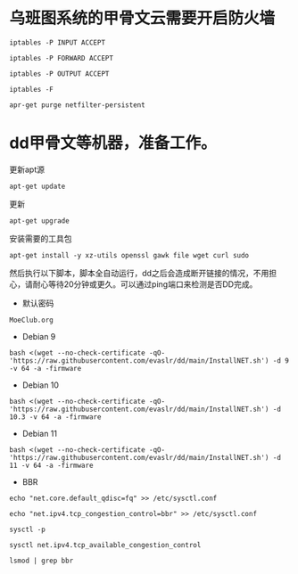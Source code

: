 # 乌班图系统的甲骨文云需要开启防火墙
```
iptables -P INPUT ACCEPT
```
```
iptables -P FORWARD ACCEPT
```
```
iptables -P OUTPUT ACCEPT
```
```
iptables -F
```
```
apr-get purge netfilter-persistent
```


# dd甲骨文等机器，准备工作。

更新apt源

```
apt-get update
```
更新
```
apt-get upgrade
```

安装需要的工具包

```
apt-get install -y xz-utils openssl gawk file wget curl sudo
```

然后执行以下脚本，脚本全自动运行，dd之后会造成断开链接的情况，不用担心，请耐心等待20分钟或更久。可以通过ping端口来检测是否DD完成。

- 默认密码
```
MoeClub.org
```


- Debian 9
```
bash <(wget --no-check-certificate -qO- 'https://raw.githubusercontent.com/evaslr/dd/main/InstallNET.sh') -d 9 -v 64 -a -firmware
```

- Debian 10
```
bash <(wget --no-check-certificate -qO- 'https://raw.githubusercontent.com/evaslr/dd/main/InstallNET.sh') -d 10.3 -v 64 -a -firmware
```

- Debian 11
```
bash <(wget --no-check-certificate -qO- 'https://raw.githubusercontent.com/evaslr/dd/main/InstallNET.sh') -d 11 -v 64 -a -firmware
```

- BBR
```
echo "net.core.default_qdisc=fq" >> /etc/sysctl.conf
```

```
echo "net.ipv4.tcp_congestion_control=bbr" >> /etc/sysctl.conf
```

```
sysctl -p
```

```
sysctl net.ipv4.tcp_available_congestion_control
```

```
lsmod | grep bbr
```
